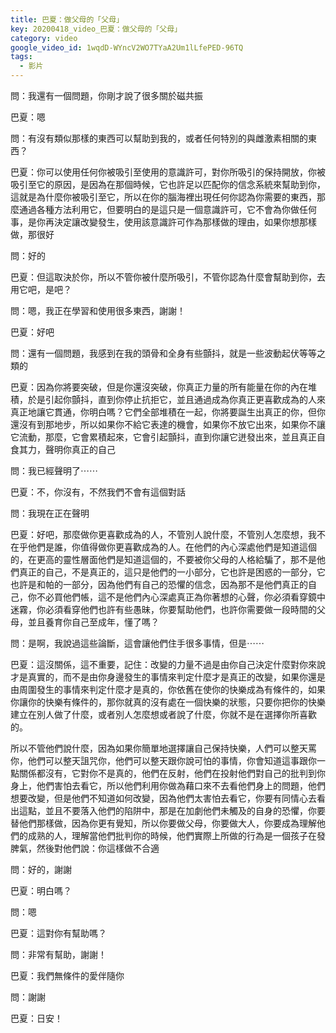 ```yaml
---
title: 巴夏：做父母的「父母」
key: 20200418_video_巴夏：做父母的「父母」
category: video
google_video_id: 1wqdD-WYncV2WO7TYaA2Um1lLfePED-96TQ
tags:
  - 影片
---
```


問：我還有一個問題，你剛才說了很多關於磁共振

巴夏：嗯

問：有沒有類似那樣的東西可以幫助到我的，或者任何特別的與雌激素相關的東西？

巴夏：你可以使用任何你被吸引至使用的意識許可，對你所吸引的保持開放，你被吸引至它的原因，是因為在那個時候，它也許足以匹配你的信念系統來幫助到你，這就是為什麼你被吸引至它，所以在你的腦海裡出現任何你認為你需要的東西，那麼通過各種方法利用它，但要明白的是這只是一個意識許可，它不會為你做任何事，是你再決定讓改變發生，使用該意識許可作為那樣做的理由，如果你想那樣做，那很好

問：好的

巴夏：但這取決於你，所以不管你被什麼所吸引，不管你認為什麼會幫助到你，去用它吧，是吧？

問：嗯，我正在學習和使用很多東西，謝謝！

巴夏：好吧

問：還有一個問題，我感到在我的頭骨和全身有些顫抖，就是一些波動起伏等等之類的

巴夏：因為你將要突破，但是你還沒突破，你真正力量的所有能量在你的內在堆積，於是引起你顫抖，直到你停止抗拒它，並且通過成為你真正更喜歡成為的人來真正地讓它貫通，你明白嗎？它們全部堆積在一起，你將要誕生出真正的你，但你還沒有到那地步，所以如果你不給它表達的機會，如果你不放它出來，如果你不讓它流動，那麼，它會累積起來，它會引起顫抖，直到你讓它迸發出來，並且真正自食其力，聲明你真正的自己

問：我已經聲明了⋯⋯

巴夏：不，你沒有，不然我們不會有這個對話

問：我現在正在聲明

巴夏：好吧，那麼做你更喜歡成為的人，不管別人說什麼，不管別人怎麼想，我不在乎他們是誰，你值得做你更喜歡成為的人。在他們的內心深處他們是知道這個的，在更高的靈性層面他們是知道這個的，不要被你父母的人格給騙了，那不是他們真正的自己，不是真正的，這只是他們的一小部分，它也許是困惑的一部分，它也許是和帕的一部分，因為他們有自己的恐懼的信念，因為那不是他們真正的自己，你不必買他們帳，這不是他們內心深處真正為你著想的心聲，你必須看穿鏡中迷霧，你必須看穿他們也許有些愚昧，你要幫助他們，也許你需要做一段時間的父母，並且養育你自己至成年，懂了嗎？

問：是啊，我說過這些論斷，這會讓他們住手很多事情，但是⋯⋯

巴夏：這沒關係，這不重要，記住：改變的力量不過是由你自己決定什麼對你來說才是真實的，而不是由你身邊發生的事情來判定什麼才是真正的改變，如果你還是由周圍發生的事情來判定什麼才是真的，你依舊在使你的快樂成為有條件的，如果你讓你的快樂有條件的，那你就真的沒有處在一個快樂的狀態，只要你把你的快樂建立在別人做了什麼，或者別人怎麼想或者說了什麼，你就不是在選擇你所喜歡的。

所以不管他們說什麼，因為如果你簡單地選擇讓自己保持快樂，人們可以整天罵你，他們可以整天詛咒你，他們可以整天跟你說可怕的事情，你會知道這事跟你一點關係都沒有，它對你不是真的，他們在反射，他們在投射他們對自己的批判到你身上，他們害怕去看它，所以他們利用你做為藉口來不去看他們身上的問題，他們想要改變，但是他們不知道如何改變，因為他們太害怕去看它，你要有同情心去看出這點，並且不要落入他們的陷阱中，那是在加劇他們未觸及的自身的恐懼，你要替他們那樣做，因為你更有覺知，所以你要做父母，你要做大人，你要成為理解他們的成熟的人，理解當他們批判你的時候，他們實際上所做的行為是一個孩子在發脾氣，然後對他們說：你這樣做不合適

問：好的，謝謝

巴夏：明白嗎？

問：嗯

巴夏：這對你有幫助嗎？

問：非常有幫助，謝謝！

巴夏：我們無條件的愛伴隨你

問：謝謝

巴夏：日安！